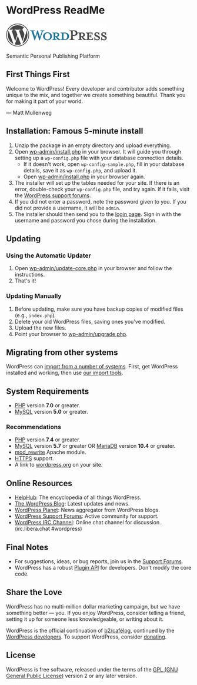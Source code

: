 # WordPress ReadMe

![WordPress Logo](wp-admin/images/wordpress-logo.png)

Semantic Personal Publishing Platform

## First Things First

Welcome to WordPress! Every developer and contributor adds something unique to the mix, and together we create something beautiful. Thank you for making it part of your world.

— Matt Mullenweg

## Installation: Famous 5-minute install

1. Unzip the package in an empty directory and upload everything.
2. Open [wp-admin/install.php](wp-admin/install.php) in your browser. It will guide you through setting up a `wp-config.php` file with your database connection details.
   - If it doesn't work, open `wp-config-sample.php`, fill in your database details, save it as `wp-config.php`, and upload it.
   - Open [wp-admin/install.php](wp-admin/install.php) in your browser again.
3. The installer will set up the tables needed for your site. If there is an error, double-check your `wp-config.php` file, and try again. If it fails, visit the [WordPress support forums](https://wordpress.org/support/forums/).
4. If you did not enter a password, note the password given to you. If you did not provide a username, it will be `admin`.
5. The installer should then send you to the [login page](wp-login.php). Sign in with the username and password you chose during the installation.

## Updating

### Using the Automatic Updater

1. Open [wp-admin/update-core.php](wp-admin/update-core.php) in your browser and follow the instructions.
2. That's it!

### Updating Manually

1. Before updating, make sure you have backup copies of modified files (e.g., `index.php`).
2. Delete your old WordPress files, saving ones you've modified.
3. Upload the new files.
4. Point your browser to [wp-admin/upgrade.php](wp-admin/upgrade.php).

## Migrating from other systems

WordPress can [import from a number of systems](https://wordpress.org/documentation/article/importing-content/). First, get WordPress installed and working, then use [our import tools](wp-admin/import.php).

## System Requirements

- [PHP](https://secure.php.net/) version **7.0** or greater.
- [MySQL](https://www.mysql.com/) version **5.0** or greater.

### Recommendations

- [PHP](https://secure.php.net/) version **7.4** or greater.
- [MySQL](https://www.mysql.com/) version **5.7** or greater OR [MariaDB](https://mariadb.org/) version **10.4** or greater.
- [mod_rewrite](https://httpd.apache.org/docs/2.2/mod/mod_rewrite.html) Apache module.
- [HTTPS](https://wordpress.org/news/2016/12/moving-toward-ssl/) support.
- A link to [wordpress.org](https://wordpress.org/) on your site.

## Online Resources

- [HelpHub](https://wordpress.org/documentation/): The encyclopedia of all things WordPress.
- [The WordPress Blog](https://wordpress.org/news/): Latest updates and news.
- [WordPress Planet](https://planet.wordpress.org/): News aggregator from WordPress blogs.
- [WordPress Support Forums](https://wordpress.org/support/forums/): Active community for support.
- [WordPress IRC Channel](https://make.wordpress.org/support/handbook/appendix/other-support-locations/introduction-to-irc/): Online chat channel for discussion. (irc.libera.chat #wordpress)

## Final Notes

- For suggestions, ideas, or bug reports, join us in the [Support Forums](https://wordpress.org/support/forums/).
- WordPress has a robust [Plugin API](https://developer.wordpress.org/plugins/) for developers. Don't modify the core code.

## Share the Love

WordPress has no multi-million dollar marketing campaign, but we have something better — you. If you enjoy WordPress, consider telling a friend, setting it up for someone less knowledgeable, or writing about it.

WordPress is the official continuation of [b2/caf&eacute;log](https://cafelog.com/), continued by the [WordPress developers](https://wordpress.org/about/). To support WordPress, consider [donating](https://wordpress.org/donate/).

## License

WordPress is free software, released under the terms of the [GPL (GNU General Public License)](license.txt) version 2 or any later version.
